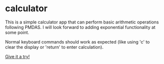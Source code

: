 # calculator
This is a simple calculator app that can perform basic arithmetic operations following PMDAS. I will look forward to adding exponential functionality at some point.

Normal keyboard commands should work as expected (like using 'c' to clear the display or 'return' to enter calculation).

[Give it a try!](http://alanjones.dev/calculator/)
